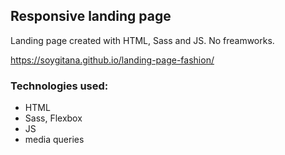 
## Responsive landing page 

Landing page created with HTML, Sass and JS. No freamworks.  

https://soygitana.github.io/landing-page-fashion/

### Technologies used:

* HTML
* Sass, Flexbox
* JS
* media queries
